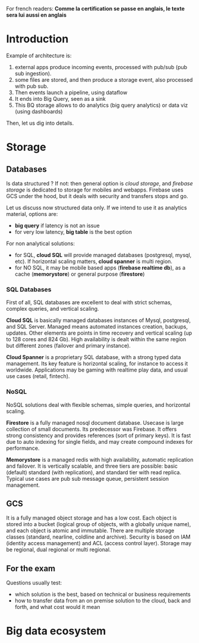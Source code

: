 For french readers: **Comme la certification se passe en anglais, le texte sera lui aussi en anglais** 

# Introduction 

Example of architecture is: 
1. external apps produce incoming events, processed with pub/sub (pub sub ingestion). 
2. some files are stored, and then produce a storage event, also processed with pub sub. 
3. Then events launch a pipeline, using dataflow
4. It ends into Big Query, seen as a sink
5. This BQ storage allows to do analytics (big query analytics) or data viz (using dashboards)

Then, let us dig into details. 

# Storage

## Databases 

Is data structured ? 
If not: then general option is *cloud storage*, and *firebase storage* is dedicated to storage for mobiles and webapps. 
Firebase uses GCS under the hood, but it deals with security and transfers stops and go. 
 
Let us discuss now structured data only. 
If we intend to use it as analytics material, options are: 
* **big query** if latency is not an issue 
* for very low latency, **big table** is the best option 


For non analytical solutions: 
* for SQL, **cloud SQL** will provide managed databases (postgresql, mysql, etc). If horizontal scaling matters, **cloud spanner** is multi region.
* for NO SQL, it may be mobile based apps (**firebase realtime db**), as a cache (**memorystore**) or general purpose (**firestore**)

### SQL Databases 

First of all, SQL databases are excellent to deal with strict schemas, complex queries, and vertical scaling. 

**Cloud SQL** is basically managed databases instances of Mysql, postgresql, and SQL Server. 
Managed means automated instances creation, backups, updates. 
Other elements are points in time recovery and vertical scaling (up to 128 cores and 824 Gb). 
High availability is dealt within the same region but different zones (failover and primary instance). 


**Cloud Spanner** is a proprietary SQL database, with a strong typed data management. 
Its key feature is horizontal scaling, for instance to access it worldwide. 
Applications may be gaming with realtime play data, and usual use cases (retail, fintech). 

### NoSQL 

NoSQL solutions deal with flexible schemas, simple queries, and horizontal scaling. 

**Firestore** is a fully managed nosql document database. 
Usecase is large collection of small documents. 
Its predecessor was Firebase. 
It offers strong consistency and provides references (sort of primary keys). 
It is fast due to auto indexing for single fields, and may create compound indexes for performance. 

**Memorystore** is a managed redis with high availability, automatic replication and failover.
It is vertically scalable, and three tiers are possible: basic (default) standard (with replication), and standard tier with read replica. 
Typical use cases are pub sub message queue, persistent session management. 


## GCS 

It is a fully managed object storage and has a low cost. 
Each object is stored into a bucket (logical group of objects, with a globally unique name), and each object is atomic and immutable. 
There are multiple storage classes (standard, nearline, coldline and archive). 
Security is based on IAM (identity access management) and ACL (access control layer). 
Storage may be regional, dual regional or multi regional. 

## For the exam 

Questions usually test: 
* which solution is the best, based on technical or business requirements
* how to transfer data from an on premise solution to the cloud, back and forth, and what cost would it mean



# Big data ecosystem 